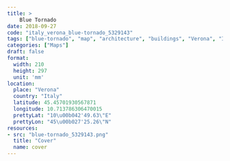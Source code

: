```yaml
---
title: > 
    Blue Tornado
date: 2018-09-27
code: "italy_verona_blue-tornado_5329143"
tags: ["blue-tornado", "map", "architecture", "buildings", "Verona", "Italy"]
categories: ["Maps"]
draft: false
format:
  width: 210
  height: 297
  unit: 'mm'
location:
  place: "Verona"
  country: "Italy"
  latitude: 45.45701930567871
  longitude: 10.713786306470015
  prettyLat: "10\u00b042'49.63\"E"
  prettyLon: "45\u00b027'25.26\"N"
resources:
- src: "blue-tornado_5329143.png"
  title: "Cover"
  name: cover
---
```

